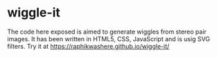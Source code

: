 # wiggle-it
The code here exposed is aimed to generate wiggles from stereo pair images. It has been written in HTML5, CSS, JavaScript and is usig SVG filters.
Try it at https://raphikwashere.github.io/wiggle-it/
